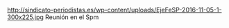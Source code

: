 http://sindicato-periodistas.es/wp-content/uploads/EjeFeSP-2016-11-05-1-300x225.jpg
Reunión en el Spm

